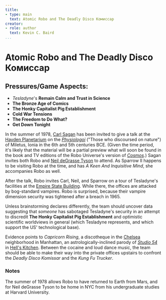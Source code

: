 ```yaml
---
title:
- type: main
  text: Atomic Robo and The Deadly Disco Комиссар
creator:
- role: author
  text: Kevin C. Baird
...
```


# Atomic Robo and The Deadly Disco Комиссар

## Pressures/Game Aspects:
  * _Tesladyne_'s **Remain Calm and Trust in Science**
  * **The Bronze Age of Comics**
  * **The Honky Capitalist Pig Establishment**
  * **Cold War Tensions**
  * **The Freedom to Do What?**
  * **Get Down Tonight**

In the summer of 1978, [Carl Sagan](http://en.wikipedia.org/wiki/Carl_Sagan) has been invited
to give a talk at the [Hayden Planetarium](http://en.wikipedia.org/wiki/Hayden_Planetarium) on the
[_Physiologoi_](http://en.wikipedia.org/wiki/Ionian_School_\(philosophy\))
("Those who discoursed on nature") of Miletus, Ionia in the 6th and 5th centuries BCE.
(Given the time period, it's likely that the material will be a partial preview what will soon be
found in the book and TV editions of the Robo Universe's version of
[_Cosmos_](http://en.wikipedia.org/wiki/Cosmos:_A_Personal_Voyage).) 
Sagan invites both Robo and
[Neil deGrasse Tyson](http://en.wikipedia.org/wiki/Neil_deGrasse_Tyson) to attend.
As Sparrow II happens to be visiting Robo at the time, and has _A Keen And Inquisitive Mind_,
she accompanies Robo as well.

After the talk, Robo invites Carl, Neil, and Sparrow on a tour of Tesladyne's facilities at the
[Empire State Building](http://en.wikipedia.org/wiki/Empire_State_Building).  While there, the
offices are attacked by bog-standard vampires. Robo is surprised, because their vampire dimension
security was tightened after a breach in 1965.

Unless brainstorming declares differently, the team should uncover data suggesting that _someone_
has sabotaged Tesladyne's security in an attempt to discredit **The Honky Capitalist Pig
Establishment** and optimistic scientific worldviews in general (which Tesladyne represents, and
which support the US' technological base).

Evidence points to _Capricorn Rising_, a discotheque in the
[Chelsea](http://en.wikipedia.org/wiki/Chelsea,_Manhattan) neighborhood in Manhattan, an
astrologically-inclined parody of [_Studio 54_](http://en.wikipedia.org/wiki/Studio_54) in
[Hell's Kitchen](http://en.wikipedia.org/wiki/Hell%27s_Kitchen,_Manhattan). Between the cocaine and
loud dance music, the team should be able to make their way into the private offices upstairs to
confront the _Deadly Disco Komissar_ and the _Kung Fu Trucker_.

### Notes

The summer of 1978 allows Robo to have returned to Earth from Mars, and for Neil deGrasse Tyson
to be home in NYC from his undergraduate studies at Harvard University.
